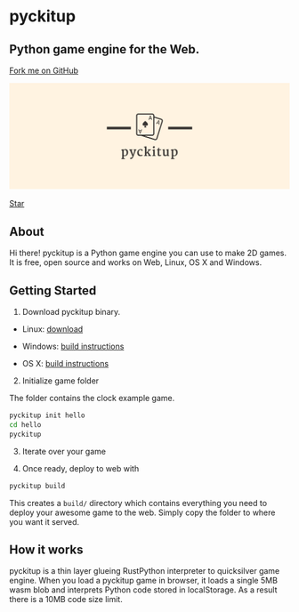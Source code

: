 # pyckitup

## Python game engine for the Web.

<script async defer src="https://buttons.github.io/buttons.js"></script>

<link rel="stylesheet" href="https://cdnjs.cloudflare.com/ajax/libs/github-fork-ribbon-css/0.2.2/gh-fork-ribbon.min.css" />
<a class="github-fork-ribbon right-bottom fixed" href="http://github.com/pickitup247/pyckitup" data-ribbon="Fork me on GitHub" title="Fork me on GitHub">Fork me on GitHub</a>

![logo](/pyckitup/logos/facebook_cover_photo_2.png)


<a class="github-button" href="https://github.com/pickitup247/pyckitup" data-size="large" data-show-count="true" aria-label="Star pickitup247/pyckitup on GitHub">Star</a>

## About

Hi there! pyckitup is a Python game engine you can use to make 2D games. It is free, open source and works on Web, Linux, OS X and Windows.


## Getting Started


1. Download pyckitup binary.

* Linux: [download](https://github.com/pickitup247/pyckitup/releases/tag/0.1)

* Windows: [build instructions](./pyckitup/contribute.md)

* OS X: [build instructions](./pyckitup/contribute.md)

2. Initialize game folder

The folder contains the clock example game.

```bash
pyckitup init hello
cd hello
pyckitup
```

3. Iterate over your game

4. Once ready, deploy to web with

```bash
pyckitup build
```

This creates a `build/` directory which contains everything you need to deploy your awesome game to the web. Simply copy the folder to where you want it served.

## How it works

pyckitup is a thin layer glueing RustPython interpreter to quicksilver game engine. When you load a pyckitup game in browser, it loads a single 5MB wasm blob and interprets Python code stored in localStorage. As a result there is a 10MB code size limit.
